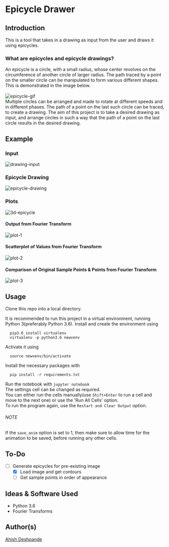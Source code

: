 # Epicycle Drawer

## Introduction
This is a tool that takes in a drawing as input from the user and draws it using epicycles.
### What are epicycles and epicycle drawings?
An epicycle is a circle, with a small radius, whose center revolves on the circumference of another circle of larger radius. The path traced by a point on the smaller circle can be manipulated to form various different shapes. This is demonstrated in the image below.
<br><br>
![epicycle-gif](img/epicycles.gif)
<br>
Multiple circles can be arranged and made to rotate at different speeds and in different phases. The path of a point on the last such circle can be traced, to create a drawing. The aim of this project is to take a desired drawing as input, and arrange circles in such a way that the path of a point on the last circle results in the desired drawing.

## Example

### Input
![drawing-input](img/drawing-input.gif)
### Epicycle Drawing
![epicycle-drawing](img/epicycle-drawing.gif)
### Plots
![3d-epicycle](img/epicycle-3d.gif)
#### Output from Fourier Transform
![plot-1](img/plot-1.png)
#### Scatterplot of Values from Fourier Transform
![plot-2](img/plot-2.png)
#### Comparison of Original Sample Points & Points from Fourier Transform
![plot-3](img/plot-3.png)


## Usage

Clone this repo into a local directory.

It is recommended to run this project in a virtual environment, running Python 3(preferably Python 3.6).
Install and create the environment using
```shell
  pip3.6 install virtualenv
  virtualenv -p python3.6 newvenv
```
Activate it using
```shell
  source newvenv/bin/activate
```
Install the necessary packages with
```shell
  pip install -r requirements.txt
```
Run the notebook with ```jupyter notebook``` <br>
The settings cell can be changed as required. <br>
You can either run the cells manually(use `Shift+Enter` to run a cell and move to the next one) or use the 'Run All Cells' option. <br>
To run the program again, use the `Restart and Clear Output` option.

###### NOTE
If the `save_anim` option is set to 1, then make sure to allow time for the animation to be saved, before running any other cells.

## To-Do
* [ ] Generate epicycles for pre-existing image
  * [x] Load image and get contours
  * [ ] Get sample points in order of appearance

## Ideas & Software Used
* Python 3.6
* Fourier Transforms

## Author(s)
[Ahish Deshpande](https://github.com/Ahish9009)
